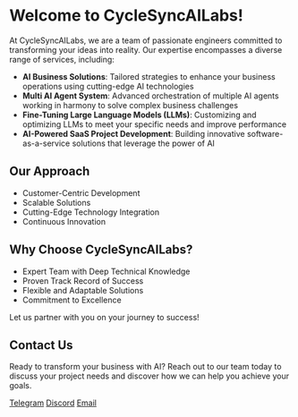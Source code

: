 # Welcome to CycleSyncAILabs!

At CycleSyncAILabs, we are a team of passionate engineers committed to transforming your ideas into reality. Our expertise encompasses a diverse range of services, including:

- **AI Business Solutions**: Tailored strategies to enhance your business operations using cutting-edge AI technologies
- **Multi AI Agent System**: Advanced orchestration of multiple AI agents working in harmony to solve complex business challenges
- **Fine-Tuning Large Language Models (LLMs)**: Customizing and optimizing LLMs to meet your specific needs and improve performance
- **AI-Powered SaaS Project Development**: Building innovative software-as-a-service solutions that leverage the power of AI

## Our Approach

- Customer-Centric Development
- Scalable Solutions
- Cutting-Edge Technology Integration
- Continuous Innovation

## Why Choose CycleSyncAILabs?

- Expert Team with Deep Technical Knowledge
- Proven Track Record of Success
- Flexible and Adaptable Solutions
- Commitment to Excellence

Let us partner with you on your journey to success!

## Contact Us

Ready to transform your business with AI? Reach out to our team today to discuss your project needs and discover how we can help you achieve your goals.

[Telegram](https://t.me/bigdata5911)
[Discord](https://discord.gg/pSEtb9sJf6)
[Email](mailto:cyclesynai@gmail.com)
